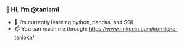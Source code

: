 ### 👋 Hi, I’m @taniomi

- 🌱 I’m currently learning python, pandas, and SQL
- 📫 You can reach me through: https://www.linkedin.com/in/milena-tanioka/

<!---
taniomi/taniomi is a ✨ special ✨ repository because its `README.md` (this file) appears on your GitHub profile.
You can click the Preview link to take a look at your changes.
--->
